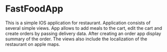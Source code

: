 # FastFoodApp
This is a simple IOS application for restaurant. Application consists of several simple views. App allows to add meals to the cart, 
edit the cart and create orders by passing delivery data. After creating an order app display summary of the order. 
The views also include the localization of the restaurant on apple maps.
